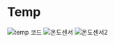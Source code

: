 # Temp
![temp 코드](https://user-images.githubusercontent.com/62790339/148757878-f615d837-aec6-42d5-a5b6-7ade53fdcda4.png)
![온도센서](https://user-images.githubusercontent.com/62790339/148757882-b61bf834-175b-4f2f-b22c-feb8da1b5b73.png)
![온도센서2](https://user-images.githubusercontent.com/62790339/148757883-419cf9dc-e42d-463a-ab6e-9b9bf1f84fa9.jpg)
